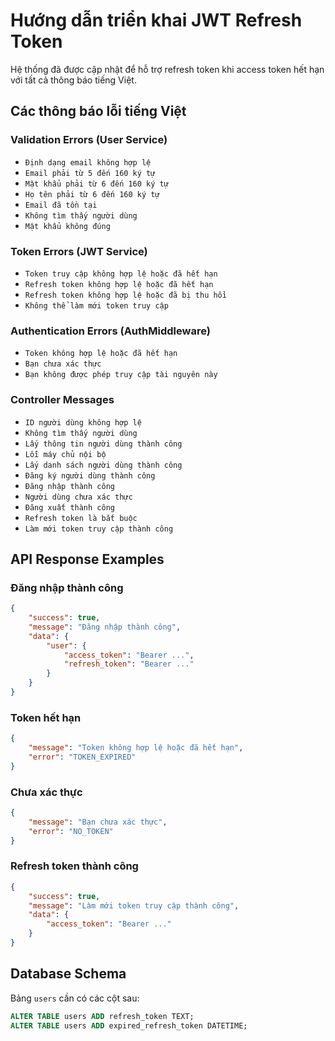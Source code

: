 # Hướng dẫn triển khai JWT Refresh Token

Hệ thống đã được cập nhật để hỗ trợ refresh token khi access token hết hạn với tất cả thông báo tiếng Việt.

## Các thông báo lỗi tiếng Việt

### Validation Errors (User Service)

-   `Định dạng email không hợp lệ`
-   `Email phải từ 5 đến 160 ký tự`
-   `Mật khẩu phải từ 6 đến 160 ký tự`
-   `Họ tên phải từ 6 đến 160 ký tự`
-   `Email đã tồn tại`
-   `Không tìm thấy người dùng`
-   `Mật khẩu không đúng`

### Token Errors (JWT Service)

-   `Token truy cập không hợp lệ hoặc đã hết hạn`
-   `Refresh token không hợp lệ hoặc đã hết hạn`
-   `Refresh token không hợp lệ hoặc đã bị thu hồi`
-   `Không thể làm mới token truy cập`

### Authentication Errors (AuthMiddleware)

-   `Token không hợp lệ hoặc đã hết hạn`
-   `Bạn chưa xác thực`
-   `Bạn không được phép truy cập tài nguyên này`

### Controller Messages

-   `ID người dùng không hợp lệ`
-   `Không tìm thấy người dùng`
-   `Lấy thông tin người dùng thành công`
-   `Lỗi máy chủ nội bộ`
-   `Lấy danh sách người dùng thành công`
-   `Đăng ký người dùng thành công`
-   `Đăng nhập thành công`
-   `Người dùng chưa xác thực`
-   `Đăng xuất thành công`
-   `Refresh token là bắt buộc`
-   `Làm mới token truy cập thành công`

## API Response Examples

### Đăng nhập thành công

```json
{
	"success": true,
	"message": "Đăng nhập thành công",
	"data": {
		"user": {
			"access_token": "Bearer ...",
			"refresh_token": "Bearer ..."
		}
	}
}
```

### Token hết hạn

```json
{
	"message": "Token không hợp lệ hoặc đã hết hạn",
	"error": "TOKEN_EXPIRED"
}
```

### Chưa xác thực

```json
{
	"message": "Bạn chưa xác thực",
	"error": "NO_TOKEN"
}
```

### Refresh token thành công

```json
{
	"success": true,
	"message": "Làm mới token truy cập thành công",
	"data": {
		"access_token": "Bearer ..."
	}
}
```

## Database Schema

Bảng `users` cần có các cột sau:

```sql
ALTER TABLE users ADD refresh_token TEXT;
ALTER TABLE users ADD expired_refresh_token DATETIME;
```
